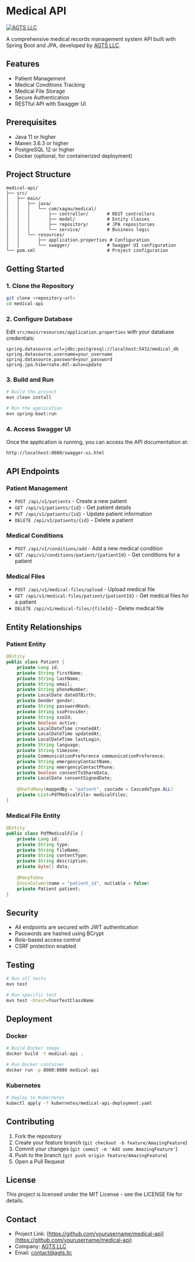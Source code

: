 # Medical API

[![AGTS LLC](https://www.agts.llc/images/logo.png)](https://www.agts.llc)

A comprehensive medical records management system API built with Spring Boot and JPA, developed by [AGTS LLC](https://www.agts.llc).

## Features

- Patient Management
- Medical Conditions Tracking
- Medical File Storage
- Secure Authentication
- RESTful API with Swagger UI

## Prerequisites

- Java 11 or higher
- Maven 3.6.3 or higher
- PostgreSQL 12 or higher
- Docker (optional, for containerized deployment)

## Project Structure

```
medical-api/
├── src/
│   ├── main/
│   │   ├── java/
│   │   │   └── com/xagau/medical/
│   │   │       ├── controller/       # REST controllers
│   │   │       ├── model/            # Entity classes
│   │   │       ├── repository/       # JPA repositories
│   │   │       └── service/          # Business logic
│   │   └── resources/
│   │       ├── application.properties # Configuration
│   │       └── swagger/              # Swagger UI configuration
└── pom.xml                           # Project configuration
```

## Getting Started

### 1. Clone the Repository

```bash
git clone <repository-url>
cd medical-api
```

### 2. Configure Database

Edit `src/main/resources/application.properties` with your database credentials:

```properties
spring.datasource.url=jdbc:postgresql://localhost:5432/medical_db
spring.datasource.username=your_username
spring.datasource.password=your_password
spring.jpa.hibernate.ddl-auto=update
```

### 3. Build and Run

```bash
# Build the project
mvn clean install

# Run the application
mvn spring-boot:run
```

### 4. Access Swagger UI

Once the application is running, you can access the API documentation at:

```
http://localhost:8080/swagger-ui.html
```

## API Endpoints

### Patient Management

- `POST /api/v1/patients` - Create a new patient
- `GET /api/v1/patients/{id}` - Get patient details
- `PUT /api/v1/patients/{id}` - Update patient information
- `DELETE /api/v1/patients/{id}` - Delete a patient

### Medical Conditions

- `POST /api/v1/conditions/add` - Add a new medical condition
- `GET /api/v1/conditions/patient/{patientId}` - Get conditions for a patient

### Medical Files

- `POST /api/v1/medical-files/upload` - Upload medical file
- `GET /api/v1/medical-files/patient/{patientId}` - Get medical files for a patient
- `DELETE /api/v1/medical-files/{fileId}` - Delete medical file

## Entity Relationships

### Patient Entity

```java
@Entity
public class Patient {
    private Long id;
    private String firstName;
    private String lastName;
    private String email;
    private String phoneNumber;
    private LocalDate dateOfBirth;
    private Gender gender;
    private String passwordHash;
    private String ssoProvider;
    private String ssoId;
    private boolean active;
    private LocalDateTime createdAt;
    private LocalDateTime updatedAt;
    private LocalDateTime lastLogin;
    private String language;
    private String timezone;
    private CommunicationPreference communicationPreference;
    private String emergencyContactName;
    private String emergencyContactPhone;
    private boolean consentToShareData;
    private LocalDate consentSignedDate;
    
    @OneToMany(mappedBy = "patient", cascade = CascadeType.ALL)
    private List<PdfMedicalFile> medicalFiles;
}
```

### Medical File Entity

```java
@Entity
public class PdfMedicalFile {
    private Long id;
    private String type;
    private String fileName;
    private String contentType;
    private String description;
    private byte[] data;
    
    @ManyToOne
    @JoinColumn(name = "patient_id", nullable = false)
    private Patient patient;
}
```

## Security

- All endpoints are secured with JWT authentication
- Passwords are hashed using BCrypt
- Role-based access control
- CSRF protection enabled

## Testing

```bash
# Run all tests
mvn test

# Run specific test
mvn test -Dtest=YourTestClassName
```

## Deployment

### Docker

```bash
# Build Docker image
docker build -t medical-api .

# Run Docker container
docker run -p 8080:8080 medical-api
```

### Kubernetes

```bash
# Deploy to Kubernetes
kubectl apply -f kubernetes/medical-api-deployment.yaml
```

## Contributing

1. Fork the repository
2. Create your feature branch (`git checkout -b feature/AmazingFeature`)
3. Commit your changes (`git commit -m 'Add some AmazingFeature'`)
4. Push to the branch (`git push origin feature/AmazingFeature`)
5. Open a Pull Request

## License

This project is licensed under the MIT License - see the LICENSE file for details.

## Contact

- Project Link: [https://github.com/yourusername/medical-api](https://github.com/yourusername/medical-api)
- Company: [AGTS LLC](https://www.agts.llc)
- Email: contact@agts.llc
